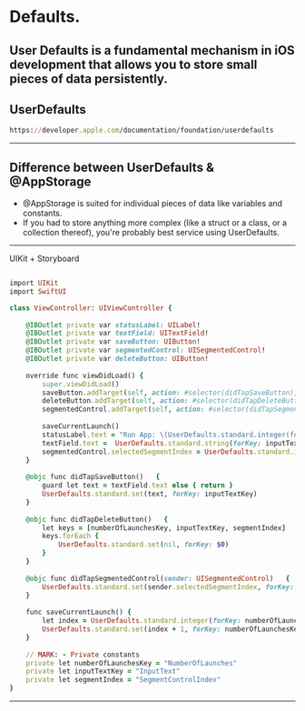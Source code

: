 Defaults.
=========

User Defaults is a fundamental mechanism in iOS development that allows you to store small pieces of data persistently.
---------

UserDefaults
---------
````ruby
https://developer.apple.com/documentation/foundation/userdefaults
````
---------

Difference between UserDefaults & @AppStorage
----------
- @AppStorage is suited for individual pieces of data like variables and constants.
- If you had to store anything more complex (like a struct or a class, or a collection thereof), you're probably best service using UserDefaults.

----------

UIKit + Storyboard
````ruby

import UIKit
import SwiftUI

class ViewController: UIViewController {
    
    @IBOutlet private var statusLabel: UILabel!
    @IBOutlet private var textField: UITextField!
    @IBOutlet private var saveButton: UIButton!
    @IBOutlet private var segmentedControl: UISegmentedControl!
    @IBOutlet private var deleteButton: UIButton!
    
    override func viewDidLoad() {
        super.viewDidLoad()
        saveButton.addTarget(self, action: #selector(didTapSaveButton), for: .touchUpInside)
        deleteButton.addTarget(self, action: #selector(didTapDeleteButton), for: .touchUpInside)
        segmentedControl.addTarget(self, action: #selector(didTapSegmentedControl), for: .valueChanged)
        
        saveCurrentLaunch()
        statusLabel.text = "Run App: \(UserDefaults.standard.integer(forKey: numberOfLaunchesKey))"
        textField.text =  UserDefaults.standard.string(forKey: inputTextKey)
        segmentedControl.selectedSegmentIndex = UserDefaults.standard.integer(forKey: segmentIndex)
    }
    
    @objc func didTapSaveButton()   {
        guard let text = textField.text else { return }
        UserDefaults.standard.set(text, forKey: inputTextKey)
    }
    
    @objc func didTapDeleteButton()   {
        let keys = [numberOfLaunchesKey, inputTextKey, segmentIndex]
        keys.forEach {
            UserDefaults.standard.set(nil, forKey: $0)
        }
    }
    
    @objc func didTapSegmentedControl(sender: UISegmentedControl)   {
        UserDefaults.standard.set(sender.selectedSegmentIndex, forKey: segmentIndex)
    }
    
    func saveCurrentLaunch() {
        let index = UserDefaults.standard.integer(forKey: numberOfLaunchesKey)
        UserDefaults.standard.set(index + 1, forKey: numberOfLaunchesKey)
    }
    
    // MARK: - Private constants
    private let numberOfLaunchesKey = "NumberOfLaunches"
    private let inputTextKey = "InputText"
    private let segmentIndex = "SegmentControlIndex"
}

````
---------

